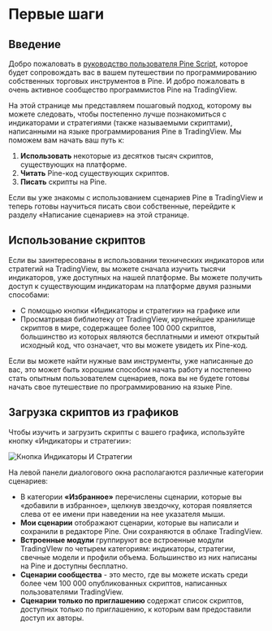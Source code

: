 # Первые шаги

## <a name="intro"></a>Введение

Добро пожаловать в [руководство пользователя Pine Script](https://github.com/ak77-script/journal/blob/master/User_Mamual_Pine_Script_5.md), которое будет сопровождать вас в вашем путешествии по программированию собственных торговых инструментов в Pine. И добро пожаловать в очень активное сообщество программистов Pine на TradingView.

На этой странице мы представляем пошаговый подход, которому вы можете следовать, чтобы постепенно лучше познакомиться с индикаторами и стратегиями (также называемыми скриптами), написанными на языке программирования Pine в TradingView.  Мы поможем вам начать ваш путь к:

1. **Использовать** некоторые из десятков тысяч скриптов, существующих на платформе.
2. **Читать** Pine-код существующих скриптов.
3. **Писать** скрипты на Pine.

Если вы уже знакомы с использованием сценариев Pine в TradingView и теперь готовы научиться писать свои собственные, перейдите к разделу «Написание сценариев» на этой странице.

## <a name="using_scripts"></a>Использование скриптов
Если вы заинтересованы в использовании технических индикаторов или стратегий на TradingView, вы можете сначала изучить тысячи индикаторов, уже доступных на нашей платформе.  Вы можете получить доступ к существующим индикаторам на платформе двумя разными способами:
  - С помощью кнопки «Индикаторы и стратегии» на графике или
  - Просматривая библиотеку от TradingView, крупнейшее хранилище скриптов в мире, содержащее более 100 000 скриптов, большинство из которых являются бесплатными и имеют открытый исходный код, что означает, что вы можете увидеть их Pine-код.

Если вы можете найти нужные вам инструменты, уже написанные до вас, это может быть хорошим способом начать работу и постепенно стать опытным пользователем сценариев, пока вы не будете готовы начать свое путешествие по программированию на языке Pine.

## <a name="loading_scripts"></a>Загрузка скриптов из графиков
Чтобы изучить и загрузить скрипты с вашего графика, используйте кнопку «Индикаторы и стратегии»:

![Кнопка Индикаторы И  Стратегии](https://github.com/ak77-script/journal/blob/master/img1_indicators_n_strategies.jpg)

На левой панели диалогового окна располагаются различные категории сценариев:
  - В категории **«Избранное»** перечислены сценарии, которые вы «добавили в избранное», щелкнув звездочку, которая появляется слева от ее имени при наведении на нее указателя мыши.
  - **Мои сценарии** отображают сценарии, которые вы написали и сохранили в редакторе Pine. Они сохраняются в облаке TradingView.
  - **Встроенные модули** группируют все встроенные модули TradingVIew по четырем категориям: индикаторы, стратегии, свечные модели и профили объема.  Большинство из них написаны на Pine и доступны бесплатно.
  - **Сценарии сообщества** - это место, где вы можете искать среди более чем 100 000 опубликованных скриптов, написанных пользователями TradingView.
  - **Сценарии только по приглашению** содержат список скриптов, доступных только по приглашению, к которым вам предоставили доступ их авторы.